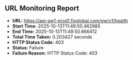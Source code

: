 ## URL Monitoring Report

- **URL:** https://api-gw1-prod1.fisglobal.com/gw/v1/health
- **Start Time:** 2025-10-13T11:49:50.462985
- **End Time:** 2025-10-13T11:49:50.666412
- **Total Time Taken:** 0.203427 seconds
- **HTTP Status Code:** 403
- **Status:** Failure
- **Failure Reason:** HTTP Status Code: 403
